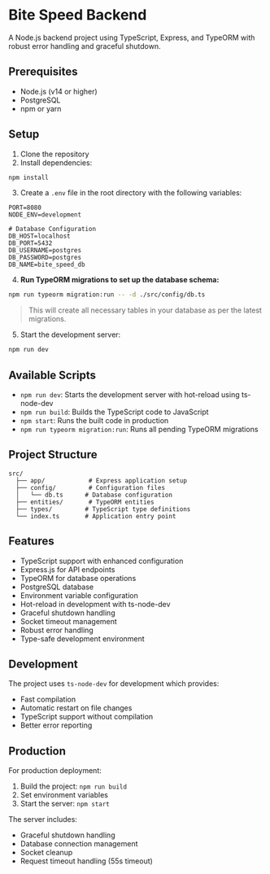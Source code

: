 # Bite Speed Backend

A Node.js backend project using TypeScript, Express, and TypeORM with robust error handling and graceful shutdown.

## Prerequisites

- Node.js (v14 or higher)
- PostgreSQL
- npm or yarn

## Setup

1. Clone the repository
2. Install dependencies:
```bash
npm install
```

3. Create a `.env` file in the root directory with the following variables:
```
PORT=8080
NODE_ENV=development

# Database Configuration
DB_HOST=localhost
DB_PORT=5432
DB_USERNAME=postgres
DB_PASSWORD=postgres
DB_NAME=bite_speed_db
```

4. **Run TypeORM migrations to set up the database schema:**
```bash
npm run typeorm migration:run -- -d ./src/config/db.ts
```
> This will create all necessary tables in your database as per the latest migrations.

5. Start the development server:
```bash
npm run dev
```

## Available Scripts

- `npm run dev`: Starts the development server with hot-reload using ts-node-dev
- `npm run build`: Builds the TypeScript code to JavaScript
- `npm start`: Runs the built code in production
- `npm run typeorm migration:run`: Runs all pending TypeORM migrations

## Project Structure

```
src/
  ├── app/            # Express application setup
  ├── config/         # Configuration files
  │   └── db.ts      # Database configuration
  ├── entities/       # TypeORM entities
  ├── types/         # TypeScript type definitions
  └── index.ts       # Application entry point
```

## Features

- TypeScript support with enhanced configuration
- Express.js for API endpoints
- TypeORM for database operations
- PostgreSQL database
- Environment variable configuration
- Hot-reload in development with ts-node-dev
- Graceful shutdown handling
- Socket timeout management
- Robust error handling
- Type-safe development environment

## Development

The project uses `ts-node-dev` for development which provides:
- Fast compilation
- Automatic restart on file changes
- TypeScript support without compilation
- Better error reporting

## Production

For production deployment:
1. Build the project: `npm run build`
2. Set environment variables
3. Start the server: `npm start`

The server includes:
- Graceful shutdown handling
- Database connection management
- Socket cleanup
- Request timeout handling (55s timeout)